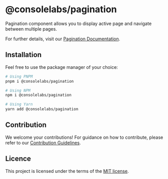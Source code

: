 # @consolelabs/pagination

Pagination component allows you to display active page and navigate between
multiple pages.

For further details, visit our
[Pagination Documentation](https://web-design-system-consolelabs.vercel.app/?path=/docs/ui-pagination--docs).

## Installation

Feel free to use the package manager of your choice:

```sh
# Using PNPM
pnpm i @consolelabs/pagination

# Using NPM
npm i @consolelabs/pagination

# Using Yarn
yarn add @consolelabs/pagination
```

## Contribution

We welcome your contributions! For guidance on how to contribute, please refer
to our [Contribution Guidelines](/CONTRIBUTING.md).

## Licence

This project is licensed under the terms of the
[MIT license](https://choosealicense.com/licenses/mit/).
